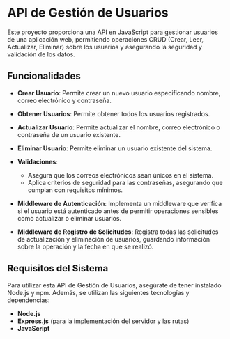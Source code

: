 # API de Gestión de Usuarios

Este proyecto proporciona una API en JavaScript para gestionar usuarios de una aplicación web, permitiendo operaciones CRUD (Crear, Leer, Actualizar, Eliminar) sobre los usuarios y asegurando la seguridad y validación de los datos.

## Funcionalidades

- **Crear Usuario**: Permite crear un nuevo usuario especificando nombre, correo electrónico y contraseña.
  
- **Obtener Usuarios**: Permite obtener todos los usuarios registrados.
  
- **Actualizar Usuario**: Permite actualizar el nombre, correo electrónico o contraseña de un usuario existente.
  
- **Eliminar Usuario**: Permite eliminar un usuario existente del sistema.
  
- **Validaciones**: 
  - Asegura que los correos electrónicos sean únicos en el sistema.
  - Aplica criterios de seguridad para las contraseñas, asegurando que cumplan con requisitos mínimos.
  
- **Middleware de Autenticación**: Implementa un middleware que verifica si el usuario está autenticado antes de permitir operaciones sensibles como actualizar o eliminar usuarios.

- **Middleware de Registro de Solicitudes**: Registra todas las solicitudes de actualización y eliminación de usuarios, guardando información sobre la operación y la fecha en que se realizó.

## Requisitos del Sistema

Para utilizar esta API de Gestión de Usuarios, asegúrate de tener instalado Node.js y npm. Además, se utilizan las siguientes tecnologías y dependencias:

- **Node.js**
- **Express.js** (para la implementación del servidor y las rutas)
- **JavaScript**

